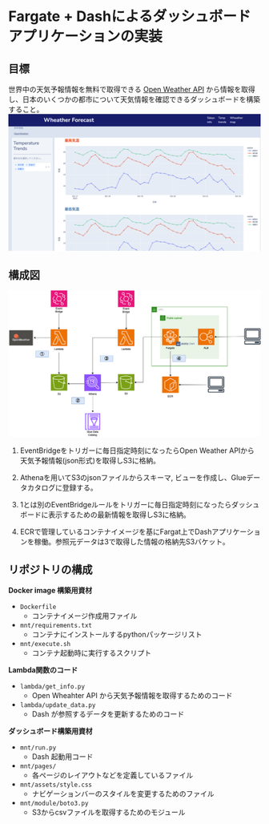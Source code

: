 # Fargate + Dashによるダッシュボードアプリケーションの実装

## 目標
世界中の天気予報情報を無料で取得できる [Open Weather API](https://openweathermap.org/) から情報を取得し、日本のいくつかの都市について天気情報を確認できるダッシュボードを構築すること。
<img src="./images/dash_image.png">
  
## 構成図
<img src="./images/dash_app.drawio.png">

1. EventBridgeをトリガーに毎日指定時刻になったらOpen Weather APIから天気予報情報(json形式)を取得しS3に格納。

2. Athenaを用いてS3のjsonファイルからスキーマ, ビューを作成し、Glueデータカタログに登録する。

3. 1とは別のEventBridgeルールをトリガーに毎日指定時刻になったらダッシュボードに表示するための最新情報を取得しS3に格納。

4. ECRで管理しているコンテナイメージを基にFargat上でDashアプリケーションを稼働。参照元データは3で取得した情報の格納先S3バケット。



## リポジトリの構成
**Docker image 構築用資材**  
* `Dockerfile`
  * コンテナイメージ作成用ファイル
* `mnt/requirements.txt`
  * コンテナにインストールするpythonパッケージリスト
* `mnt/execute.sh`  
  * コンテナ起動時に実行するスクリプト

**Lambda関数のコード**
* `lambda/get_info.py`
  * Open Wheahter API から天気予報情報を取得するためのコード
* `lambda/update_data.py`
  * Dash が参照するデータを更新するためのコード

**ダッシュボード構築用資材**
* `mnt/run.py`
  * Dash 起動用コード
* `mnt/pages/`  
  * 各ページのレイアウトなどを定義しているファイル
* `mnt/assets/style.css`
  * ナビゲーションバーのスタイルを変更するためのファイル
* `mnt/module/boto3.py` 
  * S3からcsvファイルを取得するためのモジュール
